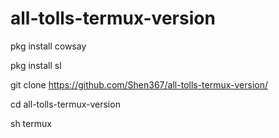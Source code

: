 # all-tolls-termux-version

pkg install cowsay


pkg install sl


git clone https://github.com/Shen367/all-tolls-termux-version/


cd all-tolls-termux-version


sh termux

